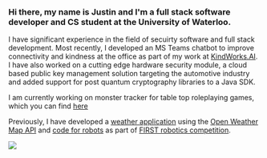 ### Hi there, my name is Justin and I'm a full stack software developer and CS student at the University of Waterloo.
I have significant experience in the field of secuirty software and full stack development. Most recently, I developed an MS Teams chatbot to improve connectivity and kindness at the office as part of my work at [KindWorks.AI](https://kindworks.ai/). I have also worked on a cutting edge hardware security module, a cloud based public key management solution targeting the automotive industry and added support for post quantum cryptography libraries to a Java SDK.

I am currently working on monster tracker for table top roleplaying games, which you can find [here](https://github.com/Zinka010/dnd-monster-tracker)

Previously, I have developed a [weather application](https://github.com/Zinka010/Climatonix) using the [Open Weather Map API](https://openweathermap.org/api) and [code for robots](https://github.com/FRC2706/2020-2706-Robot-Code) as part of [FIRST robotics competition](https://www.firstinspires.org/robotics/frc). 

![](https://komarev.com/ghpvc/?username=Zinka010)
